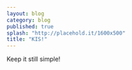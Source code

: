```yaml
---
layout: blog
category: blog
published: true
splash: "http://placehold.it/1600x500"
title: "KIS!"
---
```




Keep it still simple!

